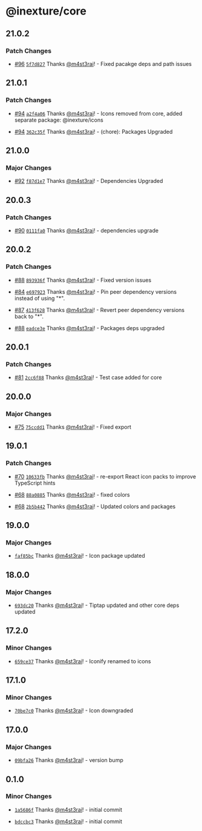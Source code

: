 # @inexture/core

## 21.0.2

### Patch Changes

- [#96](https://github.com/inexture-solutions/inxui/pull/96) [`5f7d827`](https://github.com/inexture-solutions/inxui/commit/5f7d827c1be804aa376c2edcedbb74d2b38b54b9) Thanks [@m4st3rai](https://github.com/m4st3rai)! - Fixed pacakge deps and path issues

## 21.0.1

### Patch Changes

- [#94](https://github.com/inexture-solutions/inxui/pull/94) [`a2f4a06`](https://github.com/inexture-solutions/inxui/commit/a2f4a062354d47648aba79097a2816ed24eab90a) Thanks [@m4st3rai](https://github.com/m4st3rai)! - Icons removed from core, added separate package: @inexture/icons

- [#94](https://github.com/inexture-solutions/inxui/pull/94) [`362c35f`](https://github.com/inexture-solutions/inxui/commit/362c35ffa1aea2583b06dacde80a6299b728b701) Thanks [@m4st3rai](https://github.com/m4st3rai)! - (chore): Packages Upgraded

## 21.0.0

### Major Changes

- [#92](https://github.com/inexture-solutions/inxui/pull/92) [`f87d1e7`](https://github.com/inexture-solutions/inxui/commit/f87d1e76bc149fe24272cadb039ec3a75d69d94d) Thanks [@m4st3rai](https://github.com/m4st3rai)! - Dependencies Upgraded

## 20.0.3

### Patch Changes

- [#90](https://github.com/inexture-solutions/inxui/pull/90) [`0111fa0`](https://github.com/inexture-solutions/inxui/commit/0111fa07808e8c3768f0dcd1cec81578178312fc) Thanks [@m4st3rai](https://github.com/m4st3rai)! - dependencies upgrade

## 20.0.2

### Patch Changes

- [#88](https://github.com/inexture-solutions/inxui/pull/88) [`893936f`](https://github.com/inexture-solutions/inxui/commit/893936fc0e2e67706aeec36c24d46c1079705fca) Thanks [@m4st3rai](https://github.com/m4st3rai)! - Fixed version issues

- [#84](https://github.com/inexture-solutions/inxui/pull/84) [`e697923`](https://github.com/inexture-solutions/inxui/commit/e6979233d4e7e8a5651805238665e8e25d422be1) Thanks [@m4st3rai](https://github.com/m4st3rai)! - Pin peer dependency versions instead of using "\*".

- [#87](https://github.com/inexture-solutions/inxui/pull/87) [`413f628`](https://github.com/inexture-solutions/inxui/commit/413f62886ca89cb813cf894cfd8a97beacbcec29) Thanks [@m4st3rai](https://github.com/m4st3rai)! - Revert peer dependency versions back to "\*".

- [#88](https://github.com/inexture-solutions/inxui/pull/88) [`eadce3e`](https://github.com/inexture-solutions/inxui/commit/eadce3e9372eea81091175f7da34697ba447e2f9) Thanks [@m4st3rai](https://github.com/m4st3rai)! - Packages deps upgraded

## 20.0.1

### Patch Changes

- [#81](https://github.com/inexture-solutions/inxui/pull/81) [`2cc6f88`](https://github.com/inexture-solutions/inxui/commit/2cc6f8856dc38cb55dbb688ba4a1c364e7dfd5ed) Thanks [@m4st3rai](https://github.com/m4st3rai)! - Test case added for core

## 20.0.0

### Major Changes

- [#75](https://github.com/inexture-solutions/inxui/pull/75) [`75ccdd1`](https://github.com/inexture-solutions/inxui/commit/75ccdd133132b305525e9197e944416358b3e146) Thanks [@m4st3rai](https://github.com/m4st3rai)! - Fixed export

## 19.0.1

### Patch Changes

- [#70](https://github.com/inexture-solutions/inxui/pull/70) [`10633fb`](https://github.com/inexture-solutions/inxui/commit/10633fba58deda3618cf6ad68c8b4620309023b9) Thanks [@m4st3rai](https://github.com/m4st3rai)! - re-export React icon packs to improve TypeScript hints

- [#68](https://github.com/inexture-solutions/inxui/pull/68) [`88a0885`](https://github.com/inexture-solutions/inxui/commit/88a088502258c2804e995b94fbaf33bb43c33558) Thanks [@m4st3rai](https://github.com/m4st3rai)! - fixed colors

- [#68](https://github.com/inexture-solutions/inxui/pull/68) [`2b5b442`](https://github.com/inexture-solutions/inxui/commit/2b5b4426edf95a355744d74b750c04f0811396dc) Thanks [@m4st3rai](https://github.com/m4st3rai)! - Updated colors and packages

## 19.0.0

### Major Changes

- [`faf85bc`](https://github.com/inexture-solutions/inxui/commit/faf85bc6a2a4ce213a08e2a05ca565088e3f2879) Thanks [@m4st3rai](https://github.com/m4st3rai)! - Icon package updated

## 18.0.0

### Major Changes

- [`693dc20`](https://github.com/inexture-solutions/inxui/commit/693dc20df83d992fa8b3edcbc919afda6747a901) Thanks [@m4st3rai](https://github.com/m4st3rai)! - Tiptap updated and other core deps updated

## 17.2.0

### Minor Changes

- [`659ce37`](https://github.com/inexture-solutions/inxui/commit/659ce373e82e70920631a66f001bc6f28bf97d71) Thanks [@m4st3rai](https://github.com/m4st3rai)! - Iconify renamed to icons

## 17.1.0

### Minor Changes

- [`70be7c0`](https://github.com/inexture-solutions/inxui/commit/70be7c001afa5463cbe78d14be6db9b67a959e61) Thanks [@m4st3rai](https://github.com/m4st3rai)! - Icon downgraded

## 17.0.0

### Major Changes

- [`09bfa26`](https://github.com/inexture-solutions/inxui/commit/09bfa267b5ccddb31d728f9dd8197c396b0bb44a) Thanks [@m4st3rai](https://github.com/m4st3rai)! - version bump

## 0.1.0

### Minor Changes

- [`1a5686f`](https://github.com/inexture-solutions/inxui/commit/1a5686f80af7fab18209e9e4ecbb0adefcca25f0) Thanks [@m4st3rai](https://github.com/m4st3rai)! - initial commit

- [`bdccbc3`](https://github.com/inexture-solutions/inxui/commit/bdccbc3bc46a49a8a597daa04ce1adcbf83e3056) Thanks [@m4st3rai](https://github.com/m4st3rai)! - initial commit
